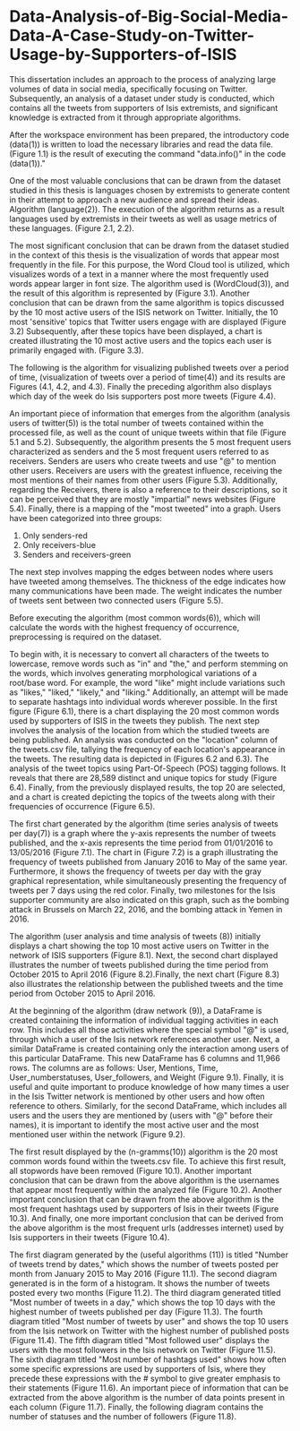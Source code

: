 # Data-Analysis-of-Big-Social-Media-Data-A-Case-Study-on-Twitter-Usage-by-Supporters-of-ISIS
This dissertation includes an approach to the process of analyzing large volumes of data in social media, specifically focusing on Twitter. Subsequently, an analysis of a dataset  under study is conducted, which contains all the tweets from supporters of Isis extremists, and significant knowledge is extracted from it through appropriate algorithms.

After the workspace environment has been prepared, the introductory code (data(1)) is written to load the necessary libraries 
and read the data file. (Figure 1.1) is the result of executing the command "data.info()" in the code (data(1))."

One of the most valuable conclusions that can be drawn from the dataset studied in this thesis is languages chosen by extremists
to generate content in their attempt to approach a new audience and spread their ideas. Algorithm (language(2)). The execution 
of the algorithm returns as a result languages used by extremists in their tweets as well as usage metrics of these languages. 
(Figure 2.1, 2.2).

The most significant conclusion that can be drawn from the dataset studied in the context of this thesis is the visualization 
of words that appear most frequently in the file. For this purpose, the Word Cloud tool is utilized, which visualizes words of
a text in a manner where the most frequently used words appear larger in font size. The algorithm used is (WordCloud(3)), and 
the result of this algorithm is represented by (Figure 3.1). Another conclusion that can be drawn from the same algorithm is 
topics discussed by the 10 most active users of the ISIS network on Twitter. Initially, the 10 most 'sensitive' topics that 
Twitter users engage with are displayed (Figure 3.2) Subsequently, after these topics have been displayed, a chart is created 
illustrating the 10 most active users and the topics each user is primarily engaged with. (Figure 3.3).

The following is the algorithm for visualizing published tweets over a period of time, (visualization of tweets over a period of time(4))
and its results are Figures (4.1, 4.2, and 4.3). Finally the preceding algorithm also displays which day of the week do 
Isis supporters post more tweets (Figure 4.4).


An important piece of information that emerges from the algorithm (analysis users of twitter(5)) is the total number of tweets contained 
within the processed file, as well as the count of unique tweets within that file (Figure 5.1 and 5.2). Subsequently, the 
algorithm presents the 5 most frequent users characterized as senders and the 5 most frequent users referred to as receivers. 
Senders are users who create tweets and use "@" to mention other users. Receivers are users with the greatest influence, 
receiving the most mentions of their names from other users (Figure 5.3). Additionally, regarding the Receivers, there is 
also a reference to their descriptions, so it can be perceived that they are mostly "impartial" news websites (Figure 5.4). 
Finally, there is a mapping of the "most tweeted" into a graph. Users have been categorized into three groups:
1. Only senders-red
2. Only receivers-blue
3. Senders and receivers-green

The next step involves mapping the edges between nodes where users have tweeted among themselves. The thickness of the edge 
indicates how many communications have been made. The weight indicates the number of tweets sent between two connected users (Figure 5.5).

Before executing the algorithm (most common words(6)), which will calculate the words with the highest frequency of occurrence, 
preprocessing is required on the dataset.

To begin with, it is necessary to convert all characters of the tweets to lowercase, remove words such as "in" and "the," and 
perform  stemming on the words, which involves generating morphological variations of a root/base word. For example, the word 
"like" might include variations such as "likes," "liked," "likely," and "liking." Additionally, an attempt will be made to 
separate hashtags into individual words wherever possible. In the first figure (Figure 6.1), there is a chart displaying the 20
most common words used by supporters of ISIS in the tweets they publish. The next step involves the analysis of the location 
from which the studied tweets are being published. An analysis was conducted on the "location" column of the tweets.csv file, 
tallying the frequency of each location's appearance in the tweets. The resulting data is depicted in (Figures 6.2 and 6.3).
The analysis of the tweet topics using Part-Of-Speech (POS) tagging follows. It reveals that there are 28,589 distinct and 
unique topics for study (Figure 6.4). Finally, from the previously displayed results, the top 20 are selected, and a chart is 
created depicting the topics of the tweets along with their frequencies of occurrence (Figure 6.5).

The first chart generated by the algorithm (time series analysis of tweets per day(7)) is a graph where the y-axis represents 
the number of tweets published, and the x-axis represents the time period from 01/01/2016 to 13/05/2016 (Figure 7.1).
The chart in (Figure 7.2) is a graph illustrating the frequency of tweets published from January 2016 to May of the same year.
Furthermore, it shows the frequency of tweets per day with the gray graphical representation, while simultaneously presenting the 
frequency of tweets per 7 days using the red color. Finally, two milestones for the Isis supporter community are also indicated on 
this graph, such as the bombing attack in Brussels on March 22, 2016, and the bombing attack in Yemen in 2016.

The algorithm (user analysis and time analysis of tweets (8)) initially displays a chart showing the top 10 most active users on 
Twitter in the network of ISIS supporters (Figure 8.1). Next, the second chart displayed illustrates the number of tweets published 
during the time period from October 2015 to April 2016 (Figure 8.2).Finally, the next chart (Figure 8.3) also illustrates the 
relationship between the published tweets and the time period from October 2015 to April 2016.

At the beginning of the algorithm (draw network (9)), a DataFrame is created containing the information of individual tagging 
activities in each row. This includes all those activities where the special symbol "@" is used, through which a user of the Isis 
network references another user. Next, a similar DataFrame is created containing only the interaction among users of this particular 
DataFrame. This new DataFrame has 6 columns and 11,966 rows. The columns are as follows: User, Mentions, Time, User_numberstatuses, 
User_followers, and Weight (Figure 9.1). Finally, it is useful and quite important to produce knowledge of how many times a user in 
the Isis Twitter network is mentioned by other users and how often reference to others. Similarly, for the second DataFrame, which 
includes all users and the users they are mentioned by (users with "@" before their names), it is important to identify the most 
active user and the most mentioned user within the network (Figure 9.2).

The first result displayed by the (n-gramms(10)) algorithm is the 20 most common words found within the tweets.csv file.
To achieve this first result, all stopwords have been removed (Figure 10.1). Another important conclusion that can be drawn from the
above algorithm is the usernames that appear most frequently within the analyzed file (Figure 10.2). Another important conclusion 
that can be drawn from the above algorithm is the most frequent hashtags used by supporters of Isis in their tweets (Figure 10.3).
And finally, one more important conclusion that can be derived from the above algorithm is the most frequent urls (addresses
internet) used by Isis supporters in their tweets (Figure 10.4).

The first diagram generated by the (useful algorithms (11)) is titled "Number of tweets trend by dates," which shows the number of 
tweets posted per month from January 2015 to May 2016 (Figure 11.1). The second diagram generated is in the form of a histogram. It 
shows the number of tweets posted every two months (Figure 11.2). The third diagram generated  titled "Most number of tweets in a 
day," which shows the top 10 days with the highest number of tweets published per day (Figure 11.3). The fourth diagram titled 
"Most number of tweets by user" and shows the top 10 users from the Isis network on Twitter with the highest number of published 
posts (Figure 11.4). The fifth diagram titled "Most followed user" displays the users with the most followers in the Isis network 
on Twitter (Figure 11.5). The sixth diagram titled "Most number of hashtags used" shows how often some specific expressions are 
used by supporters of Isis, where they precede these expressions with the # symbol to give greater emphasis to their statements 
(Figure 11.6). An important piece of information that can be extracted from the above algorithm is the number of data points present
in each column (Figure 11.7). Finally, the following diagram contains the number of statuses and the number of followers (Figure 11.8).

